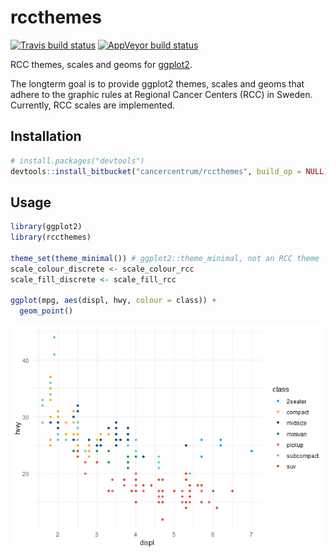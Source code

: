 
<!-- README.md is generated from README.Rmd. Please edit that file. -->

# rccthemes

[![Travis build
status](https://travis-ci.org/oc1lojo/rccthemes.svg?branch=master)](https://travis-ci.org/oc1lojo/rccthemes)
[![AppVeyor build
status](https://ci.appveyor.com/api/projects/status/bitbucket/oc1lojo/rccthemes?branch=master&svg=true)](https://ci.appveyor.com/project/oc1lojo/rccthemes)

RCC themes, scales and geoms for
[ggplot2](https://ggplot2.tidyverse.org).

The longterm goal is to provide ggplot2 themes, scales and geoms that
adhere to the graphic rules at Regional Cancer Centers (RCC) in Sweden.
Currently, RCC scales are implemented.

## Installation

``` r
# install.packages("devtools")
devtools::install_bitbucket("cancercentrum/rccthemes", build_op = NULL)
```

## Usage

``` r
library(ggplot2)
library(rccthemes)

theme_set(theme_minimal()) # ggplot2::theme_minimal, not an RCC theme
scale_colour_discrete <- scale_colour_rcc
scale_fill_discrete <- scale_fill_rcc

ggplot(mpg, aes(displ, hwy, colour = class)) +
  geom_point()
```

![](man/figures/README-example-1.png)<!-- -->
